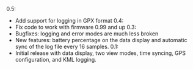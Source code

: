 0.5:
- Add support for logging in GPX format
0.4:
- Fix code to work with firmware 0.99 and up
0.3:
- Bugfixes: logging and error modes are much less broken
- New features: battery percentage on the data display and automatic
  sync of the log file every 16 samples.
0.1:
- Initial release with data display, two view modes, time syncing, GPS
  configuration, and KML logging.
